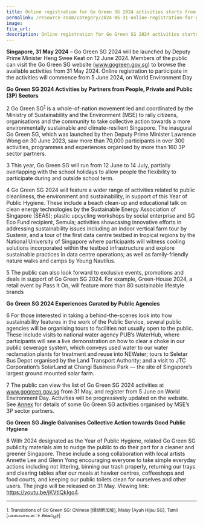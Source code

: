 ```yaml
---  
title: Online registration for Go Green SG 2024 activities starts from 5 June 2024
permalink: /resource-room/category/2024-05-31-online-registration-for-go-green-sg-2024-activities-starts-from-5-june-2024
image:  
file_url:  
description: Online registration for Go Green SG 2024 activities starts from 5 June 2024
--- 
```

**Singapore, 31 May 2024** – Go Green SG 2024 will be launched by Deputy Prime Minister Heng Swee Keat on 12 June 2024. Members of the public can visit the Go Green SG website (<a href="https://www.gogreen.gov.sg">www.gogreen.gov.sg</a>) to browse the available activities from 31 May 2024. Online registration to participate in the activities will commence from 5 June 2024, on World Environment Day

**Go Green SG 2024 Activities by Partners from People, Private and Public (3P) Sectors**

2  Go Green SG<sup><a href="#fn1" id="ref1">1</a></sup> is a whole-of-nation movement led and coordinated by the Ministry of Sustainability and the Environment (MSE) to rally citizens, organisations and the community to take collective action towards a more environmentally sustainable and climate-resilient Singapore. The inaugural Go Green SG, which was launched by then Deputy Prime Minister Lawrence Wong on 30 June 2023, saw more than 70,000 participants in over 300 activities, programmes and experiences organised by more than 160 3P sector partners.

3  This year, Go Green SG will run from 12 June to 14 July, partially overlapping with the school holidays to allow people the flexibility to participate during and outside school term.

4  Go Green SG 2024 will feature a wider range of activities related to public cleanliness, the environment and sustainability, in support of this Year of Public Hygiene. These include a beach clean-up and educational talk on clean energy technologies by the Sustainable Energy Association of Singapore (SEAS); plastic upcycling workshops by social enterprise and SG Eco Fund recipient, Semula; activities showcasing innovative efforts in addressing sustainability issues including an indoor vertical farm tour by Sustenir, and a tour of the first data centre testbed in tropical regions by the National University of Singapore where participants will witness cooling solutions incorporated within the testbed infrastructure and explore sustainable practices in data centre operations; as well as family-friendly nature walks and camps by Young Nautilus. 

5  The public can also look forward to exclusive events, promotions and deals in support of Go Green SG 2024. For example, Green-House 2024, a retail event by Pass It On, will feature more than 80 sustainable lifestyle brands

**Go Green SG 2024 Experiences Curated by Public Agencies**

6  For those interested in taking a behind-the-scenes look into how sustainability features in the work of the Public Service, several public agencies will be organising tours to facilities not usually open to the public. These include visits to national water agency PUB’s WaterHub, where participants will see a live demonstration on how to clear a choke in our public sewerage system, which conveys used water to our water reclamation plants for treatment and reuse into NEWater; tours to Seletar Bus Depot organised by the Land Transport Authority; and a visit to JTC Corporation’s SolarLand at Changi Business Park — the site of Singapore’s largest ground mounted solar farm.

7  The public can view the list of Go Green SG 2024 activities at <a href="https://www.gogreen.gov.sg">www.gogreen.gov.sg</a> from 31 May, and register from 5 June on World Environment Day. Activities will be progressively updated on the website. See <a href="/resources/Media-Release-Online-Registration-for-Go-Green-SG-2024-Activities-Starts-from-5-June-2024.pdf">Annex</a> for details of some Go Green SG activities organised by MSE’s 3P sector partners.

**Go Green SG Jingle Galvanises Collective Action towards Good Public Hygiene**

8  With 2024 designated as the Year of Public Hygiene, related Go Green SG publicity materials aim to nudge the public to do their part for a cleaner and greener Singapore. These include a song collaboration with local artists Annette Lee and Glenn Yong encouraging everyone to take simple everyday actions including not littering, binning our trash properly, returning our trays and clearing tables after our meals at hawker centres, coffeeshops and food courts, and keeping our public toilets clean for ourselves and other users. The jingle will be released on 31 May. Viewing link: <a href="https://youtu.be/jKVtIQkIgo4">https://youtu.be/jKVtIQkIgo4</a>.

***

<sup id="fn1">1. Translations of Go Green SG: Chinese [绿动新加坡], Malay [Ayuh Hijau SG], Tamil [பசுமையாவ ாை் சிங்கப்பூர்]</sup>
